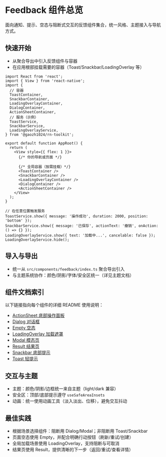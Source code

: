 # Feedback 组件总览

面向通知、提示、空态与阻断式交互的反馈组件集合，统一风格、主题接入与导航方式。

## 快速开始

- 从聚合导出中引入反馈组件与容器
- 在应用根部挂载需要的容器（Toast/Snackbar/LoadingOverlay 等）

```tsx
import React from 'react';
import { View } from 'react-native';
import {
  // 容器
  ToastContainer,
  SnackbarContainer,
  LoadingOverlayContainer,
  DialogContainer,
  ActionSheetContainer,
  // 服务（示例）
  ToastService,
  SnackbarService,
  LoadingOverlayService,
} from '@gaozh1024/rn-toolkit';

export default function AppRoot() {
  return (
    <View style={{ flex: 1 }}>
      {/* 你的导航或页面 */}

      {/* 全局容器（按需挂载）*/}
      <ToastContainer />
      <SnackbarContainer />
      <LoadingOverlayContainer />
      <DialogContainer />
      <ActionSheetContainer />
    </View>
  );
}

// 在任意位置触发服务
ToastService.show({ message: '操作成功', duration: 2000, position: 'bottom' });
SnackbarService.show({ message: '已保存', actionText: '撤销', onAction: () => {} });
LoadingOverlayService.show({ text: '加载中...', cancelable: false });
LoadingOverlayService.hide();
```

## 导入与导出

- 统一从 `src/components/feedback/index.ts` 聚合导出引入
- 与主题系统协作：颜色/阴影/字体/安全区统一（详见主题文档）

## 组件文档索引

以下链接指向每个组件的详细 README 使用说明：

- [ActionSheet 底部操作面板](./ActionSheet/README.md)
- [Dialog 对话框](./Dialog/README.md)
- [Empty 空态](./Empty/README.md)
- [LoadingOverlay 加载遮罩](./LoadingOverlay/README.md)
- [Modal 模态页](./Modal/README.md)
- [Result 结果页](./Result/README.md)
- [Snackbar 底部提示](./Snackbar/README.md)
- [Toast 轻提示](./Toast/README.md)

## 交互与主题

- 主题：颜色/阴影/边框统一来自主题（light/dark 兼容）
- 安全区：顶部/底部提示遵守 `useSafeAreaInsets`
- 动画：统一使用动画工具（淡入淡出、位移），避免交互抖动

## 最佳实践

- 根据场景选择组件：阻断用 Dialog/Modal；非阻断用 Toast/Snackbar
- 页面空态使用 Empty，并配合明确行动按钮（刷新/重试/创建）
- 全局加载场景使用 LoadingOverlay，支持阻断与可取消
- 结果页使用 Result，提供清晰的下一步（返回/重试/查看详情）
